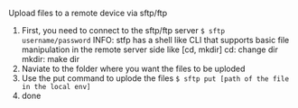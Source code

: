 Upload files to a remote device via sftp/ftp
1. First, you need to connect to the sftp/ftp server
```$ sftp username/password```
INFO: stfp has a shell like CLI that supports basic file manipulation in the remote server side like [cd, mkdir]
	cd: change dir
	mkdir: make dir
2. Naviate to the folder where you want the files to be uploded
3. Use the put command to uplode the files
```$ sftp put [path of the file in the local env]```
4. done
